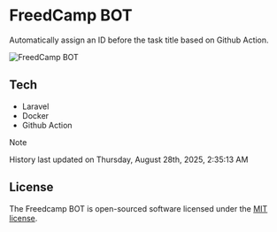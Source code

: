 # FreedCamp BOT

Automatically assign an ID before the task title based on Github Action.

![FreedCamp BOT](https://repository-images.githubusercontent.com/737932867/7d34798b-2680-471c-b089-a78a718d3d6a)

## Tech

- Laravel
- Docker
- Github Action

> [!NOTE]  
> History last updated on Thursday, August 28th, 2025, 2:35:13 AM

## License

The Freedcamp BOT is open-sourced software licensed under the [MIT license](https://opensource.org/licenses/MIT).
